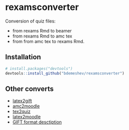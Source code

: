 # rexamsconverter

Conversion of quiz files:
* from rexams Rmd to beamer
* from rexams Rmd to amc tex
* from from amc tex to rexams Rmd.

## Installation

```r
# install.packages("devtools")
devtools::install_github("bdemeshev/rexamsconverter")
```

## Other converts

* [latex2gift](https://github.com/tomeucapo/latex2gift)
* [amc2moodle](https://github.com/nennigb/amc2moodle)
* [tex2quiz](https://github.com/hig3/tex2quiz)
* [latex2moodle](https://www.ctan.org/pkg/moodle)
* [GIFT format desctiption](https://docs.moodle.org/311/en/GIFT_format)
